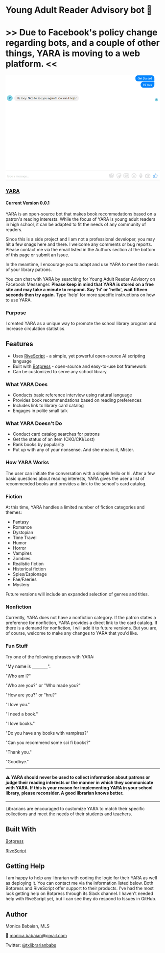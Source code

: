 # Young Adult Reader Advisory bot 🤖 
 

# >> Due to Facebook's policy change regarding bots, and a couple of other things, YARA is moving to a web platform. <<


<img src="https://github.com/mbabaian/yara/blob/master/yara_intro.gif" width="548">

### [YARA](https://www.facebook.com/Young-Adult-Reader-Advisory-163238114307197/)

#### Current Version 0.0.1
YARA is an open-source bot that makes book recommedations based on a patron's reading interests. While the focus of YARA is young adult readers in high school, it can be adapted to fit the needs of any community of readers.

Since this is a side project and I am not a professional developer, you may hit a few snags here and there. I welcome any comments or bug reports. Please contact me via the email listed in the Authors section at the bottom of this page or submit an Issue. 

In the meantime, I encourage you to adapt and use YARA to meet the needs of your library patrons.

You can chat with YARA by searching for Young Adult Reader Advisory on Facebook Messenger. **Please keep in mind that YARA is stored on a free site and may take a minute to respond. Say 'hi' or 'hello', wait fifteen seconds then try again.** 
Type 'help' for more specific instructions on how to use YARA. 
 

### Purpose
I created YARA as a unique way to promote the school library program and increase circulation statistics. 

## Features
- Uses [RiveScript](https://www.rivescript.com/) - a simple, yet powerful open-source AI scripting language
- Built with [Botpress](https://botpress.io/) - open-source and easy-to-use bot framework
- Can be customized to serve any school library

### What YARA Does
- Conducts basic reference interview using natural language
- Provides book recommendations based on reading preferences
- Includes link to library card catalog 
- Engages in polite small talk 

### What YARA Doesn't Do
 - Conduct card catalog searches for patrons
 - Get the status of an item (CKO/CKI/Lost)
 - Rank books by popularity
 - Put up with any of your nonsense. And she means it, Mister.
 
### How YARA Works
The user can initiate the conversation with a simple hello or hi. After a few basic questions about reading interests, YARA gives the user a list of recommended books and provides a link to the school's card catalog.

### Fiction
At this time, YARA handles a limited number of fiction categories and themes:
- Fantasy
- Romance
- Dystopian
- Time Travel
- Humor
- Horror
- Vampires
- Zombies
- Realistic fiction
- Historical fiction
- Spies/Espionage
- Fae/Faeries
- Mystery

Future versions will include an expanded selection of genres and titles.

### Nonfiction

Currently, YARA does not have a nonfiction category. If the patron states a preference for nonfiction, YARA provides a direct link to the card catalog. If there is a demand for nonfiction, I will add it to future versions. But you are, of course, welcome to make any changes to YARA that you'd like.


### Fun Stuff
Try one of the following phrases with YARA:
 
"My name is ________". 

"Who am I?"

"Who are you?" or "Who made you?"

"How are you?" or "hru?"

"I love you."

"I need a book." 

"I love books."

"Do you have any books with vampires?"

"Can you recommend some sci fi books?"

"Thank you."

"Goodbye."

---
#### ⚠️ YARA should never be used to collect information about patrons or judge their reading interests or the manner in which they communicate with YARA. If this is your reason for implementing YARA in your school library, please reconsider. A good librarian knows better.
---

Librarians are encouraged to customize YARA to match their specific collections and meet the needs of their students and teachers. 

## Built With
[Botpress](https://botpress.io/)

[RiveScript](https://www.rivescript.com/)

## Getting Help
I am happy to help any librarian with coding the logic for their YARA as well as deploying it. You can contact me via the information listed below. Both Botpress and RiveScript offer support to their products. I've had the most luck getting help on Botpress through its Slack channel. I haven't needed help with RiveScript yet, but I can see they do respond to Issues in GitHub.

## Author
Monica Babaian, MLS

:email: monica.babaian@gmail.com

Twitter: [@txlibrarianbabs](https://twitter.com/txlibrarianbabs)

